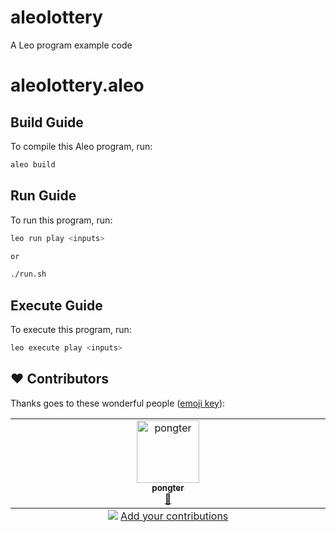 # aleolottery
A Leo program example code

# aleolottery.aleo

## Build Guide

To compile this Aleo program, run:
```bash
aleo build
```

## Run Guide

To run this program, run:
```bash
leo run play <inputs>

or 

./run.sh
```

## Execute Guide

To execute this program, run:
```bash
leo execute play <inputs>
```

## ❤️ Contributors

Thanks goes to these wonderful people ([emoji key](https://allcontributors.org/docs/en/emoji-key)):

<!-- ALL-CONTRIBUTORS-LIST:START - Do not remove or modify this section -->
<!-- prettier-ignore-start -->
<!-- markdownlint-disable -->
<table>
  <tbody>
    <tr>
      <td align="center" valign="top" width="14.28%"><a href="https://github.com/pongter"><img src="https://avatars.githubusercontent.com/u/8476929?v=4?s=100" width="100px;" alt="pongter"/><br /><sub><b>pongter</b></sub></a><br /><a href="https://github.com/pongter/aleolottery" title="Documentation">📖</a></td>
    </tr>
  </tbody>
  <tfoot>
    <tr>
      <td align="center" size="13px" colspan="7">
        <img src="https://raw.githubusercontent.com/all-contributors/all-contributors-cli/1b8533af435da9854653492b1327a23a4dbd0a10/assets/logo-small.svg">
          <a href="https://all-contributors.js.org/docs/en/bot/usage">Add your contributions</a>
        </img>
      </td>
    </tr>
  </tfoot>
</table>

<!-- markdownlint-restore -->
<!-- prettier-ignore-end -->

<!-- ALL-CONTRIBUTORS-LIST:END -->
